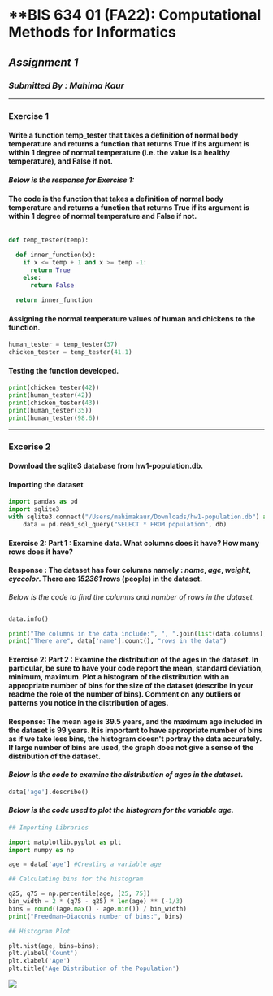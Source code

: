 # \*\*BIS 634 01 (FA22): Computational Methods for Informatics

## *Assignment 1*

### *Submitted By : Mahima Kaur*

------------------------------------------------------------------------

### Exercise 1

#### Write a function temp_tester that takes a definition of normal body temperature and returns a function that returns True if its argument is within 1 degree of normal temperature (i.e. the value is a healthy temperature), and False if not.

#### *Below is the response for Exercise 1:*

#### The code is the function that takes a definition of normal body temperature and returns a function that returns True if its argument is within 1 degree of normal temperature and False if not.

``` python

def temp_tester(temp):

  def inner_function(x):
    if x <= temp + 1 and x >= temp -1:
      return True
    else:
      return False
     
  return inner_function
```

#### Assigning the normal temperature values of human and chickens to the function.

``` python
human_tester = temp_tester(37) 
chicken_tester = temp_tester(41.1)
```

#### Testing the function developed.

``` python
print(chicken_tester(42))
print(human_tester(42))
print(chicken_tester(43))
print(human_tester(35))  
print(human_tester(98.6))
```

------------------------------------------------------------------------

### Excerise 2

#### Download the sqlite3 database from hw1-population.db.

#### Importing the dataset

``` python
import pandas as pd
import sqlite3
with sqlite3.connect("/Users/mahimakaur/Downloads/hw1-population.db") as db:
    data = pd.read_sql_query("SELECT * FROM population", db)
```

#### Exercise 2: Part 1 : Examine data. What columns does it have? How many rows does it have?

#### Response : The dataset has four columns namely : *name*, *age*, *weight*, *eyecolor*. There are *152361* rows (people) in the dataset.

*Below is the code to find the columns and number of rows in the dataset.*

``` python

data.info()

print("The columns in the data include:", ", ".join(list(data.columns)))
print("There are", data['name'].count(), "rows in the data")
```

#### Exercise 2: Part 2 : Examine the distribution of the ages in the dataset. In particular, be sure to have your code report the mean, standard deviation, minimum, maximum. Plot a histogram of the distribution with an appropriate number of bins for the size of the dataset (describe in your readme the role of the number of bins). Comment on any outliers or patterns you notice in the distribution of ages.

#### Response: The mean age is 39.5 years, and the maximum age included in the dataset is 99 years. It is important to have appropriate number of bins as if we take less bins, the histogram doesn't portray the data accurately. If large number of bins are used, the graph does not give a sense of the distribution of the dataset.

#### *Below is the code to examine the distribution of ages in the dataset.*

``` python
data['age'].describe() 
```

#### *Below is the code used to plot the histogram for the variable age.*

``` python
## Importing Libraries

import matplotlib.pyplot as plt
import numpy as np

age = data['age'] #Creating a variable age

## Calculating bins for the histogram 

q25, q75 = np.percentile(age, [25, 75])
bin_width = 2 * (q75 - q25) * len(age) ** (-1/3)
bins = round((age.max() - age.min()) / bin_width)
print("Freedman–Diaconis number of bins:", bins)

## Histogram Plot

plt.hist(age, bins=bins);
plt.ylabel('Count')
plt.xlabel('Age')
plt.title('Age Distribution of the Population')
```

![](download.png)
